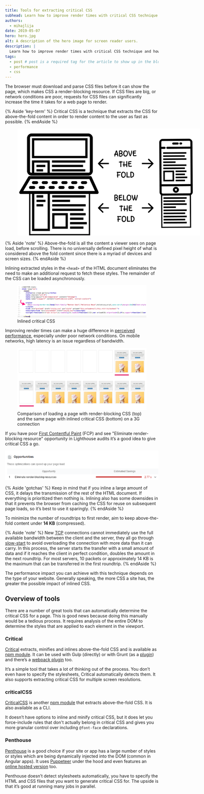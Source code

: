 ```yaml
---
title: Tools for extracting critical CSS
subhead: Learn how to improve render times with critical CSS technique.
authors:
  - mihajlija
date: 2019-05-07
hero: hero.jpg
alt: A description of the hero image for screen reader users.
description: |
  Learn how to improve render times with critical CSS technique and how to choose the best tool for your project.
tags:
  - post # post is a required tag for the article to show up in the blog.
  - performance
  - css
---
```


The browser must download and parse CSS files before it can show the page, which makes CSS a render-blocking resource. If CSS files are big, or network conditions are poor, requests for CSS files can significantly increase the time it takes for a web page to render.

{% Aside 'key-term' %}
Critical CSS is a technique that extracts the CSS for above-the-fold content in order to render content to the user as fast as possible.
{% endAside %}

<figure class="w-figure  w-figure--center">
  <img class="" src="./above-the-fold.png" alt="An illustration of a laptop and a mobile device with web pages overflowing the edges of screens" style="max-width: 600px;">
</figure>

{% Aside 'note' %}
Above-the-fold is all the content a viewer sees on page load, before scrolling. There is no universally defined pixel height of what is considered above the fold content since there is a myriad of devices and screen sizes.
{% endAside %}

Inlining extracted styles in the `<head>` of the HTML document eliminates the need to make an additional request to fetch these styles. The remainder of the CSS can be loaded asynchronously.

<figure class="w-figure  w-figure--center">
    <img class="w-screenshot" src="./inline-critical-css.png" alt="HTML file with critical CSS inlined in the head">
    <figcaption class="w-figcaption">
    Inlined critical CSS
    </figcaption>
</figure>

Improving render times can make a huge difference in [perceived performance](https://developers.google.com/web/fundamentals/performance/rail#ux), especially under poor network conditions. On mobile networks, high latency is an issue regardless of bandwidth.

<figure class="w-figure  w-figure--center">
  <img class="w-screenshot" src="./filmstrip-comparison.png" alt="Filmstrip view comparison of loading a page with render-blocking CSS (top) and the same page with inlined critical CSS (bottom) on a 3G connection. Top filmstrip shows six blank frames before finally displaying content. Bottom filmstrip displays meaningful content in the first frame.">
  <figcaption class="w-figcaption">
    Comparison of loading a page with render-blocking CSS (top) and the same page with inlined critical CSS (bottom) on a 3G connection
  </figcaption>
</figure>

If you have poor [First Contentful Paint](https://web.dev/first-contentful-paint/) (FCP) and see "Eliminate render-blocking resource" opportunity in Lighthouse audits it’s a good idea to give critical CSS a go.

<img class="w-screenshot" src="./lighthouse-audit.png" alt="Lighthouse audit with 'Eliminate render-blocking resource' or 'Defer unused CSS' opportunities">

{% Aside 'gotchas' %}
Keep in mind that if you inline a large amount of CSS, it delays the transmission of the rest of the HTML document. If everything is prioritized then nothing is. Inlining also has some downsides in that it prevents the browser from caching the CSS for reuse on subsequent page loads, so it’s best to use it sparingly.
{% endAside %}

<p id="14KB">To minimize the number of roundtrips to first render, aim to keep above-the-fold content under <strong>14 KB</strong> (compressed).</p>

{% Aside 'note' %}
New [TCP](https://hpbn.co/building-blocks-of-tcp/) connections cannot immediately use the full available bandwidth between the client and the server, they all go through [slow-start](https://hpbn.co/building-blocks-of-tcp/#slow-start) to avoid overloading the connection with more data than it can carry. In this process, the server starts the transfer with a small amount of data and if it reaches the client in perfect condition, doubles the amount in the next roundtrip. For most servers, 10 packets or approximately 14 KB is the maximum that can be transferred in the first roundtrip.
{% endAside %}

The performance impact you can achieve with this technique depends on the type of your website. Generally speaking, the more CSS a site has, the greater the possible impact of inlined CSS.

## Overview of tools

There are a number of great tools that can automatically determine the critical CSS for a page. This is good news because doing this manually would be a tedious process. It requires analysis of the entire DOM to determine the styles that are applied to each element in the viewport.

### Critical

[Critical](https://github.com/addyosmani/critical) extracts, minifies and inlines above-the-fold CSS and is available as [npm module](https://www.npmjs.com/package/critical). It can be used with Gulp (directly) or with Grunt (as a [plugin](grunt-critical)) and there’s a [webpack plugin](html-critical-webpack-plugin) too.

It’s a simple tool that takes a lot of thinking out of the process. You don’t even have to specify the stylesheets, Critical automatically detects them. It also supports extracting critical CSS for multiple screen resolutions.

### criticalCSS

[CriticalCSS](https://github.com/filamentgroup/criticalCSS) is another [npm module](https://www.npmjs.com/package/criticalcss) that extracts above-the-fold CSS. It is also available as a CLI. 

It doesn’t have options to inline and minify critical CSS, but it does let you force-include rules that don't actually belong in critical CSS and gives you more granular control over including `@font-face` declarations.

### Penthouse

[Penthouse](https://github.com/pocketjoso/penthouse) is a good choice if your site or app has a large number of styles or styles which are being dynamically injected into the DOM (common in Angular apps). It uses [Puppeteer](https://github.com/GoogleChrome/puppeteer) under the hood and even features an [online hosted version](https://jonassebastianohlsson.com/criticalpathcssgenerator/) too. 

Penthouse doesn’t detect stylesheets automatically, you have to specify the HTML and CSS files that you want to generate critical CSS for. The upside is that it’s good at running many jobs in parallel.

